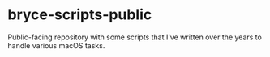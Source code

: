 # bryce-scripts-public
Public-facing repository with some scripts that I've written over the years to handle various macOS tasks.
